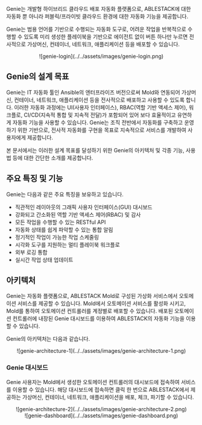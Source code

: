 Genie는 개발형 하이브리드 클라우드 배포 자동화 플랫폼으로, ABLESTACK에 대한 자동화 뿐 아니라 퍼블릭/프라이빗 클라우드 환경에 대한 자동화 기능을 제공합니다.

Genie는 범용 언어를 기반으로 수행되는 자동화 도구로, 어려운 작업을 반복적으로 수행할 수 있도록 미리 생성한 플레이북을 기반으로 에이전트 없이 버튼 하나만 누르면 전사적으로 가상머신, 컨테이너, 네트워크, 애플리케이션 등을 배포할 수 있습니다.

<center>
![genie-login](../../assets/images/genie-login.png)
</center>

## Genie의 설계 목표

Genie는 IT 자동화 툴인 Ansible의 엔터프라이즈 버전으로써 Mold와 연동되어 가상머신, 컨테이너, 네트워크, 애플리케이션 등을 전사적으로 배포하고 사용할 수 있도록 합니다. 이러한 자동화 과정에는 UI(사용자 인터페이스), RBAC(역할 기반 액세스 제어), 워크플로, CI/CD(지속적 통합 및 지속적 전달)가 포함되어 있어 보다 효율적이고 유연하게 자동화 기능을 사용할 수 있습니다. Genie는 조직 전반에서 자동화를 구축하고 운영하기 위한 기반으로, 전사적 자동화를 구현을 목표로 지속적으로 서비스를 개발하여 사용자에게 제공합니다.

본 문서에서는 이러한 설계 목표를 달성하기 위한 Genie의 아키텍처 및 각종 기능, 사용법 등에 대한 간단한 소개를 제공합니다.

## 주요 특징 및 기능

Genie는 다음과 같은 주요 특징을 보유하고 있습니다.

- 직관적인 레이아웃의 그래픽 사용자 인터페이스(GUI) 대시보드
- 강화되고 간소화된 역할 기반 액세스 제어(RBAC) 및 감사
- 모든 작업을 수행할 수 있는 RESTful API
- 자동화 상태를 쉽게 파악할 수 있는 통합 알림
- 정기적인 작업이 가능한 작업 스케줄링
- 시각화 도구를 지원하는 멀티 플레이북 워크플로
- 외부 로깅 통합
- 실시간 작업 상태 업데이트

## 아키텍처

Genie는 자동화 플랫폼으로, ABLESTACK Mold로 구성된 가상화 서비스에서 오토메이션 서비스를 제공할 수 있습니다. Mold에서 오토메이션 서비스를 활성화 시키고, Mold를 통하여 오토메이션 컨트롤러를 계정별로 배포할 수 있습니다. 배포된 오토메이션 컨트롤러에 내장된 Genie 대시보드를 이용하여 ABLESTACK의 자동화 기능을 이용할 수 있습니다.

Genie의 아키텍처는 다음과 같습니다. 

<center>
![genie-architecture-1](../../assets/images/genie-architecture-1.png)
</center>

### Genie 대시보드

Genie 사용자는 Mold에서 생성한 오토메이션 컨트롤러의 대시보드에 접속하여 서비스를 이용할 수 있습니다. 해당 대시보드에 접속하면 클릭 한 번으로 ABLESTACK에서 제공하는 가상머신, 컨테이너, 네트워크, 애플리케이션을 배포, 체크, 파기할 수 있습니다.

<center>
![genie-architecture-2](../../assets/images/genie-architecture-2.png)
</center>

<center>
![genie-dashboard](../../assets/images/genie-dashboard.png)
</center>



